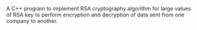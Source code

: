 A C++ program to implement RSA cryptography algorithm for large values of RSA key to perform encryption and decryption of data sent from one company to another.